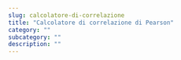 ```yaml
---
slug: calcolatore-di-correlazione
title: "Calcolatore di correlazione di Pearson"
category: ""
subcategory: ""
description: ""
---
```


